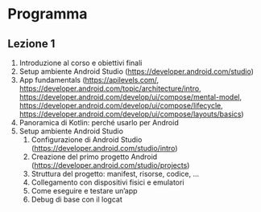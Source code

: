# Programma

## Lezione 1
1. Introduzione al corso e obiettivi finali
1. Setup ambiente Android Studio (https://developer.android.com/studio)
1. App fundamentals (https://apilevels.com/, https://developer.android.com/topic/architecture/intro, https://developer.android.com/develop/ui/compose/mental-model, https://developer.android.com/develop/ui/compose/lifecycle, https://developer.android.com/develop/ui/compose/layouts/basics)
1. Panoramica di Kotlin: perché usarlo per Android
1. Setup ambiente Android Studio 
	1. Configurazione di Android Studio (https://developer.android.com/studio/intro)
	1. Creazione del primo progetto Android (https://developer.android.com/studio/projects)
	1. Struttura del progetto: manifest, risorse, codice, ...
	1. Collegamento con dispositivi fisici e emulatori
	1. Come eseguire e testare un’app
	1. Debug di base con il logcat